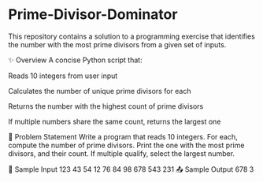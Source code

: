 # Prime-Divisor-Dominator
This repository contains a solution to a programming exercise that identifies the number with the most prime divisors from a given set of inputs.

  ✨ Overview
A concise Python script that:

Reads 10 integers from user input

Calculates the number of unique prime divisors for each

Returns the number with the highest count of prime divisors

If multiple numbers share the same count, returns the largest one

📘 Problem Statement
Write a program that reads 10 integers. For each, compute the number of prime divisors. Print the one with the most prime divisors, and their count. If multiple qualify, select the largest number.

🔢 Sample Input
123
43
54
12
76
84
98
678
543
231
📤 Sample Output
678 3
